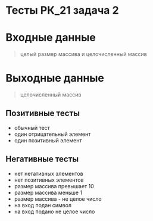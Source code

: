 # Тесты РК_21 задача 2

# Входные данные
> целый размер массива и целочисленный массив

# Выходные данные
> целочисленный массив

## Позитивные тесты
 - обычный тест
 - один отрицательный элемент
 - один позитивный элемент

## Негативные тесты
 - нет негативных элементов
 - нет позитивных элементов
 - размер массива превышает 10
 - размер массива меньше 1
 - размер массива - не целое число
 - на вход подан символ
 - на вход подано не целое число